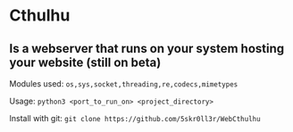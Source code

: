 # Cthulhu
## Is a webserver that runs on your system hosting your website (still on beta)

Modules used: `os,sys,socket,threading,re,codecs,mimetypes`

Usage: `python3 <port_to_run_on> <project_directory>`

Install with git: `git clone https://github.com/5skr0ll3r/WebCthulhu`
